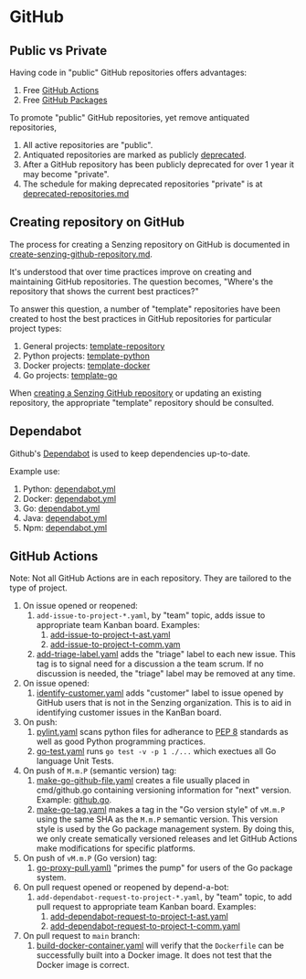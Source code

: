 # GitHub

## Public vs Private

Having code in "public" GitHub repositories offers advantages:

1. Free [GitHub Actions](https://docs.github.com/en/billing/managing-billing-for-github-actions/about-billing-for-github-actions)
1. Free [GitHub Packages](https://docs.github.com/en/packages/learn-github-packages/introduction-to-github-packages#about-billing-for-github-packages)

To promote "public" GitHub repositories, yet remove antiquated repositories,

1. All active repositories are "public".
1. Antiquated repositories are marked as publicly
   [deprecated](../../HOWTO/deprecate-a-github-repository.md).
1. After a GitHub repository has been publicly deprecated for over 1 year
   it may become "private".
1. The schedule for making deprecated repositories "private" is at
   [deprecated-repositories.md](../../lists/deprecated-repositories.md)

## Creating repository on GitHub

The process for creating a Senzing repository on GitHub is documented in
[create-senzing-github-repository.md](https://github.com/Senzing/knowledge-base/blob/main/HOWTO/create-senzing-github-repository.md).

It's understood that over time practices improve on creating and maintaining GitHub repositories.
The question becomes, "Where's the repository that shows the current best practices?"

To answer this question, a number of "template" repositories have been created to host the best practices
in GitHub repositories for particular project types:

1. General projects: [template-repository](https://github.com/Senzing/template-repository)
1. Python projects: [template-python](https://github.com/Senzing/template-python)
1. Docker projects: [template-docker](https://github.com/Senzing/template-docker)
1. Go projects: [template-go](https://github.com/Senzing/template-go)

When
[creating a Senzing GitHub repository](https://github.com/Senzing/knowledge-base/blob/main/HOWTO/create-senzing-github-repository.md)
or updating an existing repository,
the appropriate "template" repository should be consulted.

## Dependabot

Github's
[Dependabot](https://docs.github.com/en/code-security/dependabot)
is used to keep dependencies up-to-date.

Example use:

1. Python: [dependabot.yml](https://github.com/Senzing/template-python/blob/main/.github/dependabot.yml)
1. Docker: [dependabot.yml](https://github.com/Senzing/template-docker/blob/main/.github/dependabot.yml)
1. Go: [dependabot.yml](https://github.com/Senzing/template-go/blob/main/.github/dependabot.yml)
1. Java: [dependabot.yml](https://github.com/Senzing/senzing-api-server/blob/main/.github/dependabot.yml)
1. Npm:  [dependabot.yml](https://github.com/Senzing/entity-search-web-app/blob/main/.github/dependabot.yml)

## GitHub Actions

Note: Not all GitHub Actions are in each repository.
They are tailored to the type of project.

1. On issue opened or reopened:
    1. `add-issue-to-project-*.yaml`, by "team" topic, adds issue to appropriate team Kanban board.
       Examples:
        1. [add-issue-to-project-t-ast.yaml](https://github.com/Senzing/template-repository/blob/main/.github/workflows/add-issue-to-project-t-ast.yaml)
        1. [add-issue-to-project-t-comm.yam](https://github.com/Senzing/template-repository/blob/main/.github/workflows/add-issue-to-project-t-comm.yaml)
    1. [add-triage-label.yaml](https://github.com/Senzing/template-repository/blob/main/.github/workflows/add-triage-label.yaml)
       adds the "triage" label to each new issue.
       This tag is to signal need for a discussion a the team scrum.
       If no discussion is needed, the "triage" label may be removed at any time.
1. On issue opened:
    1. [identify-customer.yaml](https://github.com/Senzing/template-repository/blob/main/.github/workflows/identify-customer.yaml)
       adds "customer" label to issue opened by GitHub users that is not in the Senzing organization.
       This is to aid in identifying customer issues in the KanBan board.
1. On push:
    1. [pylint.yaml](https://github.com/Senzing/template-python/blob/main/.github/workflows/pylint.yaml) scans python files for adherance to
       [PEP 8](https://peps.python.org/pep-0008/) standards as well as good Python programming practices.
    1. [go-test.yaml](https://github.com/Senzing/template-go/blob/main/.github/workflows/go-test.yaml)
       runs `go test -v -p 1 ./...` which exectues all Go language Unit Tests.
1. On push of `M.m.P` (semantic version) tag:
    1. [make-go-github-file.yaml](https://github.com/Senzing/template-go/blob/main/.github/workflows/make-go-github-file.yaml)
       creates a file usually placed in cmd/github.go containing versioning information for "next" version.
       Example: [github.go](https://github.com/Senzing/init-database/blob/main/cmd/github.go).
    1. [make-go-tag.yaml](https://github.com/Senzing/template-go/blob/main/.github/workflows/make-go-tag.yaml)
        makes a tag in the "Go version style" of `vM.m.P` using the same SHA as the `M.m.P` semantic version.
        This version style is used by the Go package management system.
        By doing this, we only create sematically versioned releases and let GitHub Actions make modifications
        for specific platforms.
1. On push of `vM.m.P` (Go version) tag:
    1. [go-proxy-pull.yaml)](https://github.com/Senzing/template-go/blob/main/.github/workflows/go-proxy-pull.yaml)
       "primes the pump" for users of the Go package system.
1. On pull request opened or reopened by depend-a-bot:
    1. `add-dependabot-request-to-project-*.yaml`, by "team" topic, to add pull request to appropriate team Kanban board.
       Examples:
        1. [add-dependabot-request-to-project-t-ast.yaml](https://github.com/Senzing/template-repository/blob/main/.github/workflows/add-dependabot-request-to-project-t-ast.yaml)
        1. [add-dependabot-request-to-project-t-comm.yaml](https://github.com/Senzing/template-repository/blob/main/.github/workflows/add-dependabot-request-to-project-t-comm.yaml)
1. On pull request to `main` branch:
    1. [build-docker-container.yaml](https://github.com/Senzing/template-docker/blob/main/.github/workflows/build-docker-container.yaml)
       will verify that the `Dockerfile` can be successfully built into a Docker image.
       It does not test that the Docker image is correct.
